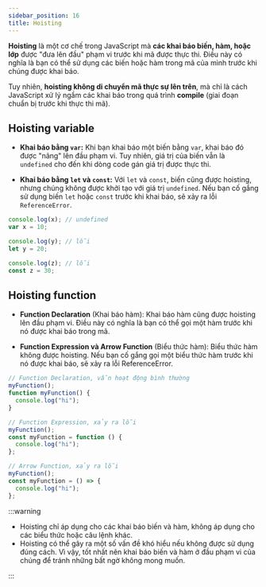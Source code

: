 ```yaml
---
sidebar_position: 16
title: Hoisting
---
```


**Hoisting** là một cơ chế trong JavaScript mà **các khai báo biến, hàm, hoặc lớp** được "đưa lên đầu" phạm vi trước khi mã được thực thi. Điều này có nghĩa là bạn có thể sử dụng các biến hoặc hàm trong mã của mình trước khi chúng được khai báo.

Tuy nhiên, **hoisting không di chuyển mã thực sự lên trên**, mà chỉ là cách JavaScript xử lý ngầm các khai báo trong quá trình **compile** (giai đoạn chuẩn bị trước khi thực thi mã).

## Hoisting variable

- **Khai báo bằng `var`:** Khi bạn khai báo một biến bằng `var`, khai báo đó được "nâng" lên đầu phạm vi. Tuy nhiên, giá trị của biến vẫn là `undefined` cho đến khi dòng code gán giá trị được thực thi.

- **Khai báo bằng `let` và `const`:** Với `let` và `const`, biến cũng được hoisting, nhưng chúng không được khởi tạo với giá trị `undefined`. Nếu bạn cố gắng sử dụng biến `let` hoặc `const` trước khi khai báo, sẽ xảy ra lỗi `ReferenceError`.

```js
console.log(x); // undefined
var x = 10;

console.log(y); // lỗi
let y = 20;

console.log(z); // lỗi
const z = 30;
```

## Hoisting function

- **Function Declaration** (Khai báo hàm): Khai báo hàm cũng được hoisting lên đầu phạm vi. Điều này có nghĩa là bạn có thể gọi một hàm trước khi nó được khai báo trong mã.

- **Function Expression và Arrow Function** (Biểu thức hàm): Biểu thức hàm không được hoisting. Nếu bạn cố gắng gọi một biểu thức hàm trước khi nó được khai báo, sẽ xảy ra lỗi ReferenceError.

```js
// Function Declaration, vẫn hoạt động bình thường
myFunction();
function myFunction() {
  console.log("hi");
}

// Function Expression, xảy ra lỗi
myFunction();
const myFunction = function () {
  console.log("hi");
};

// Arrow Function, xảy ra lỗi
myFunction();
const myFunction = () => {
  console.log("hi");
};
```

:::warning

- Hoisting chỉ áp dụng cho các khai báo biến và hàm, không áp dụng cho các biểu thức hoặc câu lệnh khác.
- Hoisting có thể gây ra một số vấn đề khó hiểu nếu không được sử dụng đúng cách. Vì vậy, tốt nhất nên khai báo biến và hàm ở đầu phạm vi của chúng để tránh những bất ngờ không mong muốn.

:::

